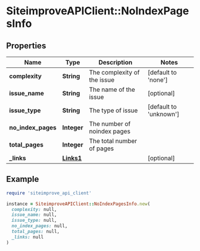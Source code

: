 # SiteimproveAPIClient::NoIndexPagesInfo

## Properties

| Name | Type | Description | Notes |
| ---- | ---- | ----------- | ----- |
| **complexity** | **String** | The complexity of the issue | [default to &#39;none&#39;] |
| **issue_name** | **String** | The name of the issue | [optional] |
| **issue_type** | **String** | The type of issue | [default to &#39;unknown&#39;] |
| **no_index_pages** | **Integer** | The number of noindex pages |  |
| **total_pages** | **Integer** | The total number of pages |  |
| **_links** | [**Links1**](Links1.md) |  | [optional] |

## Example

```ruby
require 'siteimprove_api_client'

instance = SiteimproveAPIClient::NoIndexPagesInfo.new(
  complexity: null,
  issue_name: null,
  issue_type: null,
  no_index_pages: null,
  total_pages: null,
  _links: null
)
```

